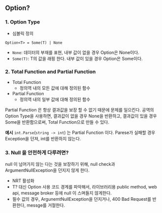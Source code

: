 ﻿## Option?

### 1. Option Type

- 심볼릭 정의
```
Option<T> = Some(T) | None
```
- `None`: 데이터의 부재를 표현, 내부 값이 없을 경우 Option은 None이다.
- `Some(T)`: T의 값을 래핑 한다. 내부 값이 있을 경우 Option은 Some이다.

### 2. Total Function and Partial Function

- Total Function 
  - 정의역 내의 모든 값에 대해 정의된 함수
- Partial Function
  - 정의역 내의 일부 값에 대해 정의된 함수

Partial Function 은 항상 결과값을 보장 할 수 없기 때문에 문제를 일으킨다.
공역의 Option Type을 사용하면, 결과값이 없을 경우 None을 반환하고, 결과값이 있을 경우 Some을 반환함으로써, Total Function으로 만들 수 있다.

**예시**
`int.Parse`(`string -> int`) 는 Partial Function 이다. Parese가 실패할 경우 Exception을 던져, int를 반환하지 않는다.

### 3. Null 을 안전하게 다루려면?
null 이 넘어가지 않는 다는 것을 보장하기 위해, null check과 ArgumentNullException을 던지지 않게 한다.
- NRT 활성화
- T? 대신 Option<T> 사용
코드 경계를 파악해서, 라이브러리용 public method, web api, message broker 등에 null 이 스며들지 않게한다.
- 필수 값의 경우, ArgunemtNullException을 던지거나, 400 Bad Request를 반환한다, messge를 거절한다.
